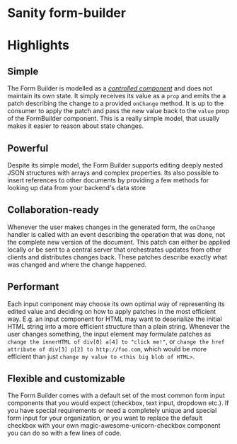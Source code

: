 # Sanity form-builder

# Highlights

## Simple

The Form Builder is modelled as a _[controlled component](https://facebook.github.io/react/docs/forms.html#controlled-components)_ and does not maintain its own state. It simply receives its value as a `prop` and emits the a patch describing the change to a provided `onChange` method. It is up to the consumer to apply the patch and pass the new value back to the `value` prop of the FormBuilder component. This is a really simple model, that usually makes it easier to reason about state changes.

## Powerful

Despite its simple model, the Form Builder supports editing deeply nested JSON structures with arrays and complex properties. Its also possible to insert references to other documents by providing a few methods for looking up data from your backend's data store

## Collaboration-ready

Whenever the user makes changes in the generated form, the `onChange` handler is called with an event describing the operation that was done, not the complete new version of the document. This patch can either be applied locally or be sent to a central server that orchestrates updates from other clients and distributes changes back. These patches describe exactly what was changed and where the change happened.

## Performant

Each input component may choose its own optimal way of representing its edited value and deciding on how to apply patches in the most efficient way. E.g. an input component for HTML may want to deserialize the initial HTML string into a more efficient structure than a plain string. Whenever the user changes something, the input element may formulate patches as `change the innerHTML of div[0] a[4] to "click me!"`, or `change the href attribute of div[3] p[2] to http://foo.com`, which would be more efficient than just `change my value to <this big blob of HTML>`.

## Flexible and customizable

The Form Builder comes with a default set of the most common form input components that you would expect (checkbox, text input, dropdown etc.). If you have special requirements or need a completely unique and special form input for your organization, or you want to replace the default checkbox with your own magic-awesome-unicorn-checkbox component you can do so with a few lines of code.

 <!-- point to example -->
